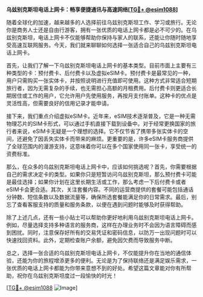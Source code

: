 **乌兹别克斯坦电话上网卡：畅享便捷通讯与高速网络[[TG💪+ @esim1088](https://t.me/s/esim1088)]**

随着全球化的加速，越来越多的人选择前往乌兹别克斯坦工作、学习或旅行。无论你是商务人士还是自由行游客，拥有一张优质的电话上网卡都是必不可少的。在乌兹别克斯坦，电话上网卡不仅能够帮助你保持与家人的联系，还能让你随时随地享受高速互联网服务。今天，我们就来聊聊如何选择一张适合自己的乌兹别克斯坦电话上网卡。

首先，让我们了解一下乌兹别克斯坦电话上网卡的基本类型。目前市面上主要有三种类型的卡：预付费卡、后付费卡以及虚拟eSIM卡。预付费卡是最常见的一种，用户只需购买一张实体卡，并按照说明进行充值即可使用。这种方式非常适合短期旅行者，因为无需复杂的手续，也无需担心高额的月租费用。后付费卡则更适合长期居住或工作的用户，它允许用户先使用服务，再按月支付账单。这种卡的优点是灵活性高，但需要良好的信用记录才能申请。

接下来，我们重点介绍虚拟eSIM卡。近年来，eSIM技术逐渐普及，它是一种无需物理芯片的SIM卡形式，可以通过手机直接下载到设备中。对于经常更换国家的旅行者来说，eSIM卡无疑是一个理想的选择。它不仅节省了携带多张实体卡的空间，还避免了因丢失实体卡而带来的麻烦。更重要的是，许多eSIM卡服务商提供了全球范围内的漫游支持，这意味着你可以在多个国家使用同一张卡，享受统一的资费标准。

那么，在众多的乌兹别克斯坦电话上网卡中，应该如何挑选呢？首先，你需要根据自己的需求决定卡的类型。如果你只是短暂访问乌兹别克斯坦，那么预付费卡可能是最佳选择；如果你计划在这里长期生活或工作，那么考虑一下后付费卡或者eSIM卡会更合适。其次，关注套餐内容。不同的运营商提供的套餐可能包括通话分钟数、短信条数以及数据流量等，确保所选套餐能满足你的日常需求。最后，别忘了查看客服支持的质量和服务条款，以便在遇到问题时能够及时获得帮助。

除了上述几点，还有一些小贴士可以帮助你更好地利用乌兹别克斯坦电话上网卡。例如，尽量选择支持多种语言的服务商，这样在办理业务时不会因为语言障碍而感到困扰。同时，注意保存好所有的交易凭证和密码信息，以防万一出现问题时可以快速找回资料。此外，定期检查账户余额，避免因欠费而导致服务中断。

总之，选择一张合适的乌兹别克斯坦电话上网卡，不仅能提升你在当地的通信体验，还能为你的旅程增添更多的便利。无论是为了保持联络还是满足娱乐需求，一张优质的电话上网卡都能为你带来意想不到的好处。希望这篇文章能对你有所帮助，祝你在乌兹别克斯坦度过一段愉快的时光！

[[TG💪+ @esim1088](https://t.me/s/esim1088) ![Image](https://i.postimg.cc/4NQfJmqS/Snipaste-2025-05-13-00-14-12.png)]
